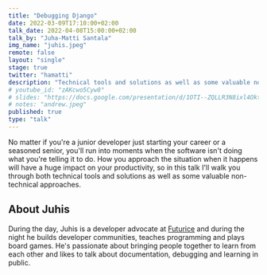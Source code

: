 ```yaml
---
title: "Debugging Django"
date: 2022-03-09T17:10:00+02:00
talk_date: 2022-04-08T15:00:00+02:00
talk_by: "Juha-Matti Santala"
img_name: "juhis.jpeg"
remote: false
layout: "single"
stage: true
twitter: "hamatti"
description: "Technical tools and solutions as well as some valuable non-technical approaches to debugging Django."
# youtube_id: "zAKcwo5Cyw8"
# slides: "https://docs.google.com/presentation/d/1OTI--ZQLLR3N8ixl4OktEwbXfiau_0BNXicl_3j5uYc/edit?usp=sharing"
# notes: "andrew.jpeg"
published: true
type: "talk"
---
```


No matter if you're a junior developer just starting your career or a seasoned senior, you'll run into moments when the software isn't doing what you're telling it to do. How you approach the situation  when it happens will have a huge impact on your productivity, so in this talk I'll walk you through both technical tools and solutions as well as some valuable non-technical approaches.

## About Juhis

During the day, Juhis is a developer advocate at [Futurice](https://futurice.com/) and during the night he builds developer communities, teaches programming and plays board games. He's passionate about bringing people together to learn from each other and likes to talk about documentation, debugging and learning in public.
